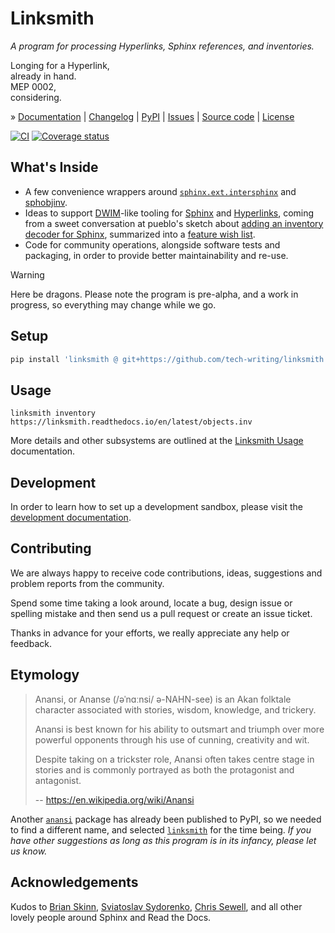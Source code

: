# Linksmith

_A program for processing Hyperlinks, Sphinx references, and inventories._

Longing for a Hyperlink, \
already in hand. \
MEP 0002, \
considering.

» [Documentation]
| [Changelog]
| [PyPI]
| [Issues]
| [Source code]
| [License]

[![CI][badge-tests]][project-tests]
[![Coverage status][badge-coverage]][project-codecov]


## What's Inside

- A few convenience wrappers around [`sphinx.ext.intersphinx`] and [sphobjinv].
- Ideas to support [DWIM]-like tooling for [Sphinx] and [Hyperlinks],
  coming from a sweet conversation at pueblo's sketch about [adding an
  inventory decoder for Sphinx], summarized into a [feature wish list][rfc].
- Code for community operations, alongside software tests and packaging,
  in order to provide better maintainability and re-use.

> [!WARNING]
> Here be dragons. Please note the program is pre-alpha, and a work in
> progress, so everything may change while we go.


## Setup

```bash
pip install 'linksmith @ git+https://github.com/tech-writing/linksmith.git'
```


## Usage

```shell
linksmith inventory https://linksmith.readthedocs.io/en/latest/objects.inv
```

More details and other subsystems are outlined at the [Linksmith Usage]
documentation.


## Development

In order to learn how to set up a development sandbox, please visit the
[development documentation].


## Contributing

We are always happy to receive code contributions, ideas, suggestions
and problem reports from the community.

Spend some time taking a look around, locate a bug, design issue or
spelling mistake and then send us a pull request or create an issue ticket.

Thanks in advance for your efforts, we really appreciate any help or feedback.


## Etymology

> Anansi, or Ananse (/əˈnɑːnsi/ ə-NAHN-see) is an Akan folktale character
> associated with stories, wisdom, knowledge, and trickery.
>
> Anansi is best known for his ability to outsmart and triumph over more
> powerful opponents through his use of cunning, creativity and wit.
>
> Despite taking on a trickster role, Anansi often takes centre stage in
> stories and is commonly portrayed as both the protagonist and antagonist. 
>
> -- https://en.wikipedia.org/wiki/Anansi

Another [`anansi`] package has already been published to PyPI, so we needed
to find a different name, and selected [`linksmith`] for the time being.
_If you have other suggestions as long as this program is in its infancy,
please let us know._


## Acknowledgements

Kudos to [Brian Skinn], [Sviatoslav Sydorenko], [Chris Sewell], and all other
lovely people around Sphinx and Read the Docs.


[adding an inventory decoder for Sphinx]: https://github.com/pyveci/pueblo/pull/73
[`anansi`]: https://pypi.org/project/anansi/
[Brian Skinn]: https://github.com/bskinn
[Chris Sewell]: https://github.com/chrisjsewell
[development documentation]: https://linksmith.readthedocs.io/en/latest/sandbox.html
[DWIM]: https://en.wikipedia.org/wiki/DWIM
[Hyperlink]: https://en.wikipedia.org/wiki/Hyperlink
[Hyperlinks]: https://en.wikipedia.org/wiki/Hyperlink
[linksmith]: https://linksmith.readthedocs.io/
[`linksmith`]: https://pypi.org/project/linksmith/
[Linksmith Usage]: https://linksmith.readthedocs.io/en/latest/usage.html
[rfc]: https://linksmith.readthedocs.io/en/latest/rfc.html
[Sphinx]: https://www.sphinx-doc.org/
[`sphinx.ext.intersphinx`]: https://www.sphinx-doc.org/en/master/usage/extensions/intersphinx.html
[sphobjinv]: https://sphobjinv.readthedocs.io/
[Sviatoslav Sydorenko]: https://github.com/webknjaz

[Changelog]: https://github.com/tech-writing/linksmith/blob/main/CHANGES.md
[Documentation]: https://linksmith.readthedocs.io/
[Issues]: https://github.com/tech-writing/linksmith/issues
[License]: https://github.com/tech-writing/linksmith/blob/main/LICENSE
[PyPI]: https://pypi.org/project/linksmith/
[Source code]: https://github.com/tech-writing/linksmith

[badge-coverage]: https://codecov.io/gh/tech-writing/linksmith/branch/main/graph/badge.svg
[badge-downloads-per-month]: https://pepy.tech/badge/linksmith/month
[badge-license]: https://img.shields.io/github/license/tech-writing/linksmith.svg
[badge-package-version]: https://img.shields.io/pypi/v/linksmith.svg
[badge-python-versions]: https://img.shields.io/pypi/pyversions/linksmith.svg
[badge-status]: https://img.shields.io/pypi/status/linksmith.svg
[badge-tests]: https://github.com/tech-writing/linksmith/actions/workflows/main.yml/badge.svg
[project-codecov]: https://codecov.io/gh/tech-writing/linksmith
[project-downloads]: https://pepy.tech/project/linksmith/
[project-license]: https://github.com/tech-writing/linksmith/blob/main/LICENSE
[project-pypi]: https://pypi.org/project/linksmith
[project-tests]: https://github.com/tech-writing/linksmith/actions/workflows/main.yml
